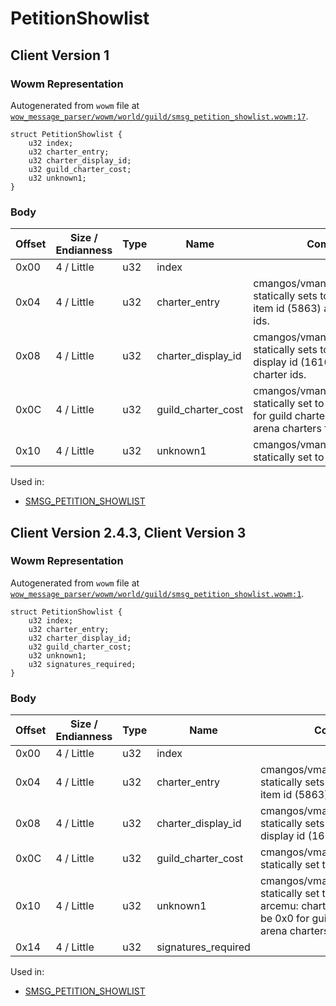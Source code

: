# PetitionShowlist

## Client Version 1

### Wowm Representation

Autogenerated from `wowm` file at [`wow_message_parser/wowm/world/guild/smsg_petition_showlist.wowm:17`](https://github.com/gtker/wow_messages/tree/main/wow_message_parser/wowm/world/guild/smsg_petition_showlist.wowm#L17).
```rust,ignore
struct PetitionShowlist {
    u32 index;
    u32 charter_entry;
    u32 charter_display_id;
    u32 guild_charter_cost;
    u32 unknown1;
}
```
### Body

| Offset | Size / Endianness | Type | Name | Comment |
| ------ | ----------------- | ---- | ---- | ------- |
| 0x00 | 4 / Little | u32 | index |  |
| 0x04 | 4 / Little | u32 | charter_entry | cmangos/vmangos/mangoszero: statically sets to guild charter item id (5863) and arena charter ids. |
| 0x08 | 4 / Little | u32 | charter_display_id | cmangos/vmangos/mangoszero: statically sets to guild charter display id (16161) and arena charter ids. |
| 0x0C | 4 / Little | u32 | guild_charter_cost | cmangos/vmangos/mangoszero: statically set to 1000 (10 silver) for guild charters and the cost of arena charters for that. |
| 0x10 | 4 / Little | u32 | unknown1 | cmangos/vmangos/mangoszero: statically set to 1 |


Used in:
* [SMSG_PETITION_SHOWLIST](smsg_petition_showlist.md)

## Client Version 2.4.3, Client Version 3

### Wowm Representation

Autogenerated from `wowm` file at [`wow_message_parser/wowm/world/guild/smsg_petition_showlist.wowm:1`](https://github.com/gtker/wow_messages/tree/main/wow_message_parser/wowm/world/guild/smsg_petition_showlist.wowm#L1).
```rust,ignore
struct PetitionShowlist {
    u32 index;
    u32 charter_entry;
    u32 charter_display_id;
    u32 guild_charter_cost;
    u32 unknown1;
    u32 signatures_required;
}
```
### Body

| Offset | Size / Endianness | Type | Name | Comment |
| ------ | ----------------- | ---- | ---- | ------- |
| 0x00 | 4 / Little | u32 | index |  |
| 0x04 | 4 / Little | u32 | charter_entry | cmangos/vmangos/mangoszero: statically sets to guild charter item id (5863). |
| 0x08 | 4 / Little | u32 | charter_display_id | cmangos/vmangos/mangoszero: statically sets to guild charter display id (16161). |
| 0x0C | 4 / Little | u32 | guild_charter_cost | cmangos/vmangos/mangoszero: statically set to 1000 (10 silver). |
| 0x10 | 4 / Little | u32 | unknown1 | cmangos/vmangos/mangoszero: statically set to 1<br/>arcemu: charter type? seems to be 0x0 for guilds and 0x1 for arena charters |
| 0x14 | 4 / Little | u32 | signatures_required |  |


Used in:
* [SMSG_PETITION_SHOWLIST](smsg_petition_showlist.md)

